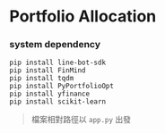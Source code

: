 # Portfolio Allocation

### system dependency

```shell
pip install line-bot-sdk
pip install FinMind
pip install tqdm
pip install PyPortfolioOpt
pip install yfinance
pip install scikit-learn
```

> 檔案相對路徑以 ```app.py``` 出發